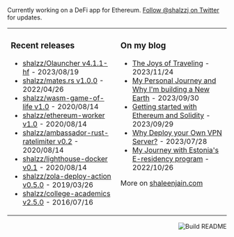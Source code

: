 Currently working on a DeFi app for Ethereum. [Follow @shalzzj on Twitter](https://twitter.com/shalzzj) for updates.

<table><tr><td valign="top" style="width: 50%;">

### Recent releases
<!-- recent_releases starts -->
* [shalzz/Olauncher v4.1.1-hf](https://github.com/shalzz/Olauncher/releases/tag/v4.1.1-hf) - 2023/08/19
* [shalzz/mates.rs v1.0.0](https://github.com/shalzz/mates.rs/releases/tag/v1.0.0) - 2022/04/26
* [shalzz/wasm-game-of-life v1.0](https://github.com/shalzz/wasm-game-of-life/releases/tag/v1.0) - 2020/08/14
* [shalzz/ethereum-worker v1.0](https://github.com/shalzz/ethereum-worker/releases/tag/v1.0) - 2020/08/14
* [shalzz/ambassador-rust-ratelimiter v0.2](https://github.com/shalzz/ambassador-rust-ratelimiter/releases/tag/v0.2) - 2020/08/14
* [shalzz/lighthouse-docker v0.1](https://github.com/shalzz/lighthouse-docker/releases/tag/v0.1) - 2020/08/14
* [shalzz/zola-deploy-action v0.5.0](https://github.com/shalzz/zola-deploy-action/releases/tag/v0.5.0) - 2019/03/26
* [shalzz/college-academics v2.5.0](https://github.com/shalzz/college-academics/releases/tag/v2.5.0) - 2016/07/16
<!-- recent_releases ends -->
</td><td valign="top" style="width: 50%;">

### On my blog
<!-- blog starts -->
* [The Joys of Traveling](https://shaleenjain.com/blog/joys-of-traveling/) - 2023/11/24
* [My Personal Journey and Why I'm building a New Earth](https://shaleenjain.com/blog/personal-story-and-new-earth/) - 2023/09/30
* [Getting started with Ethereum and Solidity](https://shaleenjain.com/blog/learning-solidity/) - 2023/09/29
* [Why Deploy your Own VPN Server?](https://shaleenjain.com/blog/deploy-self-vpn/) - 2023/07/28
* [My Journey with Estonia's E-residency program](https://shaleenjain.com/blog/review-e-residency/) - 2022/10/26
<!-- blog ends -->
More on [shaleenjain.com](https://shaleenjain.com/)
</td></tr></table>

<a href="https://github.com/shalzz/shalzz/actions"><img src="https://github.com/shalzz/shalzz/workflows/Build%20README/badge.svg" align="right" alt="Build README"></a>
